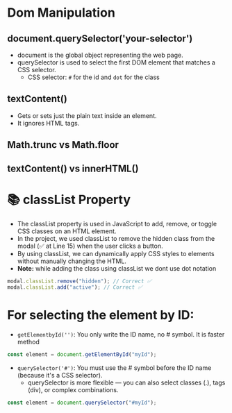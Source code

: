 # Dom Manipulation

## document.querySelector('your-selector')

- document is the global object representing the web page.
- querySelector is used to select the first DOM element that matches a CSS selector.
  - CSS selector: `#` for the id and `dot` for the class

## textContent()

- Gets or sets just the plain text inside an element.
- It ignores HTML tags.

## Math.trunc vs Math.floor

## textContent() vs innerHTML()

# 📚 classList Property

- The classList property is used in JavaScript to add, remove, or toggle CSS classes on an HTML element.
- In the project, we used classList to remove the hidden class from the modal (✅ at Line 15) when the user clicks a button.
- By using classList, we can dynamically apply CSS styles to elements without manually changing the HTML.
- **Note:** while adding the class using classList we dont use dot notation

```js
modal.classList.remove("hidden"); // Correct ✅
modal.classList.add("active"); // Correct ✅
```

# For selecting the element by ID:

- `getElementbyId('')`: You only write the ID name, no # symbol. It is faster method

```js
const element = document.getElementById("myId");
```

- `querySelector('#')`: You must use the # symbol before the ID name (because it's a CSS selector).
  - querySelector is more flexible — you can also select classes (.), tags (div), or complex combinations.

```js
const element = document.querySelector("#myId");
```
